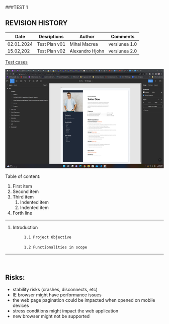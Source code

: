 ###TEST 1
## REVISION HISTORY

| Date          | Desriptions   | Author          | Comments       |
| ------------- | ------------- | --------------- |---------------|
| 02.01.2024    | Test Plan v01 | Mihai Macrea    | versiunea 1.0 |
| 15.02,202     | Test Plan v02 | Alexandro Hjohn | versiunea 2.0 |


[Test cases](https://github.com/MihaiMarianMacrea/Testare_Manuala/blob/main/SQL%20Introduction.pdf)

![TUT TUTUTU](https://github.com/MihaiMarianMacrea/Testare_Manuala/blob/main/Screenshot%202022-10-14%20142914.png)



Table of content: 
1. First item
2. Second item
3. Third item
    1. Indented item
    2. Indented item
4. Forth line
------------
1. Introduction
    
            1.1 Project Objective 
            
            1.2 Functionalities in scope


------------
<br>

   ## Risks:
- stability risks (crashes, disconnects, etc)
- IE browser might have performance issues
- the web page pagination could be impacted when opened on mobile devices
- stress conditions might impact the web application
- new browser might not be supported



